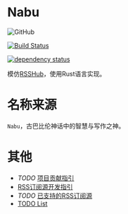 # Nabu

![GitHub](https://img.shields.io/github/license/mashape/apistatus.svg)

[![Build Status](https://travis-ci.org/DCjanus/nabu.svg?branch=master)](https://travis-ci.org/DCjanus/nabu)

[![dependency status](https://deps.rs/repo/github/dcjanus/nabu/status.svg)](https://deps.rs/repo/github/dcjanus/nabu)

模仿[RSSHub](https://github.com/DIYgod/RSSHub)，使用Rust语言实现。

# 名称来源

`Nabu`，古巴比伦神话中的智慧与写作之神。

# 其他

+ *TODO* [项目贡献指引](./docs/guides/contribute.md)
+ [RSS订阅源开发指引](./docs/guides/develop_feed_generator.md)
+ *TODO* [已支持的RSS订阅源](./docs/supported_feeds.md)
+ [TODO List](https://github.com/DCjanus/nabu/issues/3)

